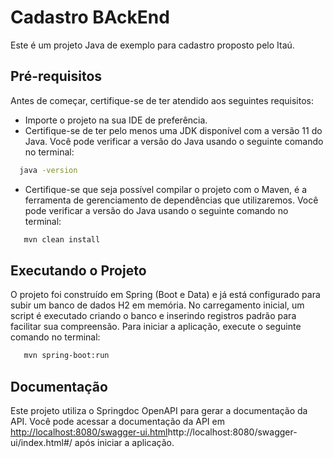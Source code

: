 # Cadastro BAckEnd

Este é um projeto Java de exemplo para cadastro proposto pelo Itaú.

## Pré-requisitos

Antes de começar, certifique-se de ter atendido aos seguintes requisitos:

- Importe o projeto na sua IDE de preferência.
- Certifique-se de ter pelo menos uma JDK disponível com a versão 11 do Java. Você pode verificar a versão do Java usando o seguinte comando no terminal:
 ```bash
   java -version
 ```
- Certifique-se que seja possível compilar o projeto com o Maven, é a ferramenta de gerenciamento de dependências que utilizaremos. Você pode verificar a versão do Java usando o seguinte comando no terminal:
```bash
   mvn clean install
 ```
## Executando o Projeto

O projeto foi construído em Spring (Boot e Data) e já está configurado para subir um banco de dados H2 em memória. No carregamento inicial, um script é executado criando o banco e inserindo registros padrão para facilitar sua compreensão.
Para iniciar a aplicação, execute o seguinte comando no terminal:

```bash
   mvn spring-boot:run
```
## Documentação
Este projeto utiliza o Springdoc OpenAPI para gerar a documentação da API. Você pode acessar a documentação da API em [http://localhost:8080/swagger-ui.html](http://localhost:8080/swagger-ui/index.html#/)http://localhost:8080/swagger-ui/index.html#/ após iniciar a aplicação.

